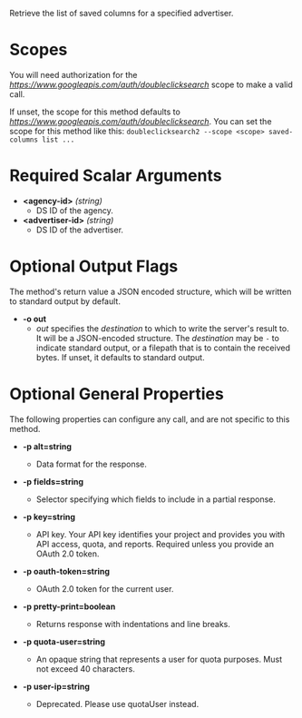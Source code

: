 Retrieve the list of saved columns for a specified advertiser.
# Scopes

You will need authorization for the *https://www.googleapis.com/auth/doubleclicksearch* scope to make a valid call.

If unset, the scope for this method defaults to *https://www.googleapis.com/auth/doubleclicksearch*.
You can set the scope for this method like this: `doubleclicksearch2 --scope <scope> saved-columns list ...`
# Required Scalar Arguments
* **&lt;agency-id&gt;** *(string)*
    - DS ID of the agency.
* **&lt;advertiser-id&gt;** *(string)*
    - DS ID of the advertiser.

# Optional Output Flags

The method's return value a JSON encoded structure, which will be written to standard output by default.

* **-o out**
    - *out* specifies the *destination* to which to write the server's result to.
      It will be a JSON-encoded structure.
      The *destination* may be `-` to indicate standard output, or a filepath that is to contain the received bytes.
      If unset, it defaults to standard output.
# Optional General Properties

The following properties can configure any call, and are not specific to this method.

* **-p alt=string**
    - Data format for the response.

* **-p fields=string**
    - Selector specifying which fields to include in a partial response.

* **-p key=string**
    - API key. Your API key identifies your project and provides you with API access, quota, and reports. Required unless you provide an OAuth 2.0 token.

* **-p oauth-token=string**
    - OAuth 2.0 token for the current user.

* **-p pretty-print=boolean**
    - Returns response with indentations and line breaks.

* **-p quota-user=string**
    - An opaque string that represents a user for quota purposes. Must not exceed 40 characters.

* **-p user-ip=string**
    - Deprecated. Please use quotaUser instead.
